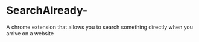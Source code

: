 # SearchAlready-
A chrome extension that allows you to search something directly when you arrive on a website
